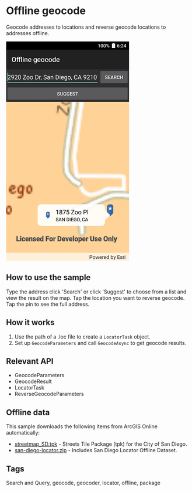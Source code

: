 # Offline geocode

Geocode addresses to locations and reverse geocode locations to addresses offline.

![screenshot](OfflineGeocode.jpg)

## How to use the sample

Type the address click 'Search' or click 'Suggest' to choose from a list and view the result on the map. Tap the location you want to reverse geocode. Tap the pin to see the full address.

## How it works

1. Use the path of a .loc file to create a `LocatorTask` object.
2. Set up `GeocodeParameters` and call `GeocodeAsync` to get geocode results.

## Relevant API

* GeocodeParameters
* GeocodeResult
* LocatorTask
* ReverseGeocodeParameters

## Offline data

This sample downloads the following items from ArcGIS Online automatically:

* [streetmap_SD.tpk](https://www.arcgis.com/home/item.html?id=1330ab96ac9c40a49e59650557f2cd63) - Streets Tile Package (tpk) for the City of San Diego.
* [san-diego-locator.zip](https://www.arcgis.com/home/item.html?id=344e3b12368543ef84045ef9aa3c32ba) - Includes San Diego Locator Offline Dataset.

## Tags

Search and Query, geocode, geocoder, locator, offline, package
